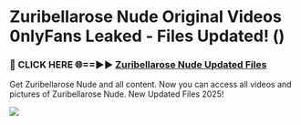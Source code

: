 # Zuribellarose Nude Original Videos 0nlyFans Leaked - Files Updated! ()

<h3>🔴 CLICK HERE 🌐==►► <a href="https://tinyurl.com/2p9ay9w9" rel="nofollow">Zuribellarose Nude Updated Files</a></h3>

Get Zuribellarose Nude and all content. Now you can access all videos and pictures of Zuribellarose Nude. New Updated Files 2025!

[![](https://i.imgur.com/KQgVmj3.gif)](https://tinyurl.com/2p9ay9w9)
